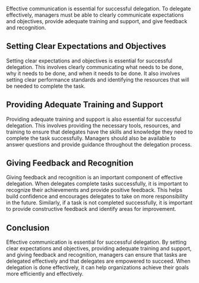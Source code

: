 
Effective communication is essential for successful delegation. To delegate effectively, managers must be able to clearly communicate expectations and objectives, provide adequate training and support, and give feedback and recognition.

Setting Clear Expectations and Objectives
-----------------------------------------

Setting clear expectations and objectives is essential for successful delegation. This involves clearly communicating what needs to be done, why it needs to be done, and when it needs to be done. It also involves setting clear performance standards and identifying the resources that will be needed to complete the task.

Providing Adequate Training and Support
---------------------------------------

Providing adequate training and support is also essential for successful delegation. This involves providing the necessary tools, resources, and training to ensure that delegates have the skills and knowledge they need to complete the task successfully. Managers should also be available to answer questions and provide guidance throughout the delegation process.

Giving Feedback and Recognition
-------------------------------

Giving feedback and recognition is an important component of effective delegation. When delegates complete tasks successfully, it is important to recognize their achievements and provide positive feedback. This helps build confidence and encourages delegates to take on more responsibility in the future. Similarly, if a task is not completed successfully, it is important to provide constructive feedback and identify areas for improvement.

Conclusion
----------

Effective communication is essential for successful delegation. By setting clear expectations and objectives, providing adequate training and support, and giving feedback and recognition, managers can ensure that tasks are delegated effectively and that delegates are empowered to succeed. When delegation is done effectively, it can help organizations achieve their goals more efficiently and effectively.
